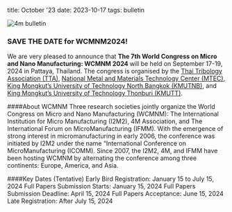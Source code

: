 title: October '23
date: 2023-10-17
tags: bulletin


![4m bulletin](/images/4mbulletin168.png)


### SAVE THE DATE for WCMNM2024!
We are very pleased to announce that <strong>The 7th World Congress on Micro and Nano Manufacturing: WCMNM 2024 </strong> will be held on September 17-19, 2024 in Pattaya, Thailand</strong>. The congress is organised by the [Thai Tribology Association (TTA)](https://tta.or.th/), [National Metal and Materials Technology Center (MTEC)](https://www.mtec.or.th/en/), [King Mongkut’s University of Technology North Bangkok (KMUTNB)](https://www.mtec.or.th/en/), and[ King Mongkut’s University of Technology Thonburi (KMUTT)](https://www.kmutt.ac.th/en/).

####About WCMNM
Three research societies jointly organize the World Congress on Micro and Nano Manufacturing (WCMNM): The International Institution for Micro Manufacturing (I2M2), 4M Association, and The International Forum on MicroManufacturing (IFMM). With the emergence of strong interest in micromanufacturing in early 2006, the conference was initiated by I2M2 under the name “International Conference on MicroManufacturing (ICOMM). Since 2007, the I2M2, 4M, and IFMM have been hosting WCMNM by alternating the conference among three continents: Europe, America, and Asia. 

####Key Dates (Tentative)
Early Bird Registration: January 15 to July 15, 2024
Full Papers Submission Starts: January 15, 2024
Full Papers Submission Deadline: April 15, 2024
Full Papers Acceptance: June 15, 2024
Late Registration: After July 15, 2024

